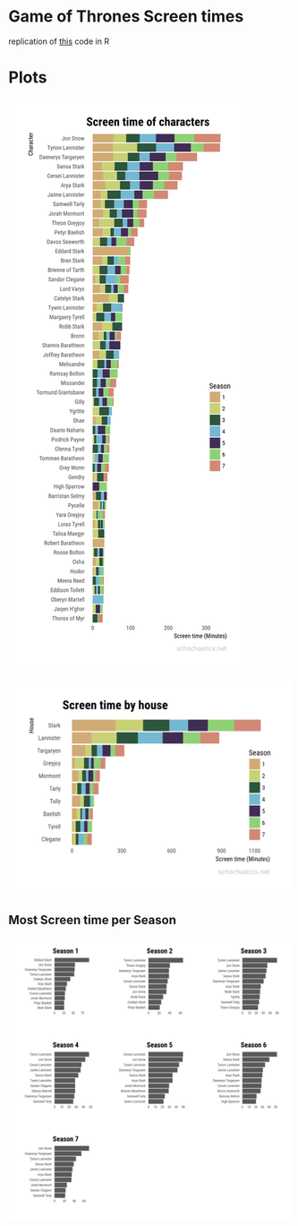 Game of Thrones Screen times
================

replication of [this](https://github.com/etrastyle/got) code in R

# Plots

![](time_character.png)

![](time_house.png)

## Most Screen time per Season

![](char_per_season.png)
